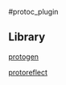 #protoc_plugin

## Library
[protogen](google.golang.org/protobuf/compiler/protogen)

[protoreflect](https://github.com/jhump/protoreflect)
